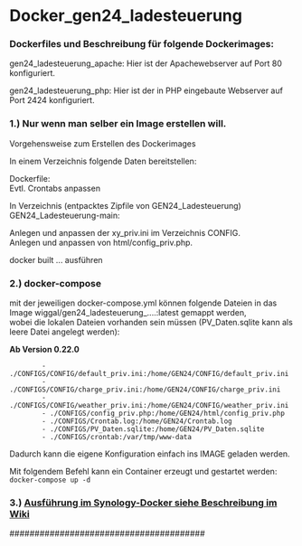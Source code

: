 # Docker_gen24_ladesteuerung  

### Dockerfiles und Beschreibung für folgende Dockerimages:  

gen24_ladesteuerung_apache: Hier ist der Apachewebserver auf Port 80 konfiguriert.  

gen24_ladesteuerung_php: Hier ist der in PHP eingebaute Webserver auf Port 2424 konfiguriert.  


### 1.) Nur wenn man selber ein Image erstellen will.

Vorgehensweise zum Erstellen des Dockerimages 

In einem Verzeichnis folgende Daten bereitstellen:

Dockerfile:  
Evtl. Crontabs anpassen

In Verzeichnis (entpacktes Zipfile von GEN24_Ladesteuerung) GEN24_Ladesteuerung-main:

Anlegen und anpassen der xy_priv.ini im Verzeichnis CONFIG.   
Anlegen und anpassen von html/config_priv.php.  


docker built ... ausführen

### 2.) docker-compose

mit der jeweiligen docker-compose.yml können folgende Dateien in das Image wiggal/gen24_ladesteuerung_....:latest gemappt werden,  
wobei die lokalen Dateien vorhanden sein müssen (PV_Daten.sqlite kann als leere Datei angelegt werden):  

**Ab Version 0.22.0**

```
        - ./CONFIGS/CONFIG/default_priv.ini:/home/GEN24/CONFIG/default_priv.ini
        - ./CONFIGS/CONFIG/charge_priv.ini:/home/GEN24/CONFIG/charge_priv.ini
        - ./CONFIGS/CONFIG/weather_priv.ini:/home/GEN24/CONFIG/weather_priv.ini
        - ./CONFIGS/config_priv.php:/home/GEN24/html/config_priv.php
        - ./CONFIGS/Crontab.log:/home/GEN24/Crontab.log
        - ./CONFIGS/PV_Daten.sqlite:/home/GEN24/PV_Daten.sqlite
        - ./CONFIGS/crontab:/var/tmp/www-data
```

Dadurch kann die eigene Konfiguration einfach ins IMAGE geladen werden.

Mit folgendem Befehl kann ein Container erzeugt und gestartet werden:  
`docker-compose up -d`

### 3.) [Ausführung im Synology-Docker siehe Beschreibung im Wiki](https://github.com/wiggal/Docker_gen24_ladesteuerung/wiki/Installation-Dockerimage-von-Gen24%E2%80%90Ladesteuerung-im-Synology%E2%80%90Docker)  

#######################################

